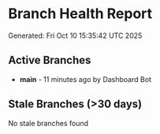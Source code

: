 # Branch Health Report
Generated: Fri Oct 10 15:35:42 UTC 2025

## Active Branches
- **main** - 11 minutes ago by Dashboard Bot

## Stale Branches (>30 days)
No stale branches found
